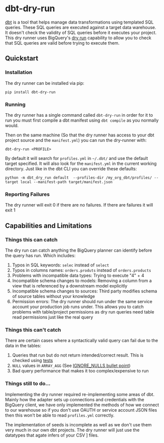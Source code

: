 # dbt-dry-run

[dbt][dbt-home] is a tool that helps manage data transformations using templated SQL queries. These SQL queries are 
executed against a target data warehouse. It doesn't check the validity of SQL queries before it executes your project.
This dry runner uses BigQuery's [dry run][bq-dry-run] capability to allow you to check that SQL queries are valid before
trying to execute them.

## Quickstart

### Installation

The dry runner can be installed via pip:

`
pip install dbt-dry-run
`

### Running

The dry runner has a single command called `dbt-dry-run` in order for it to run you must 
first compile a dbt manifest using `dbt compile` as you normally would.

Then on the same machine (So that the dry runner has access to your dbt project source and the 
`manifest.yml`) you can run the dry-runner with:

```
dbt-dry-run <PROFILE>
```

By default it will search for `profiles.yml` in `~/.dbt/` and use the default target specified.
It will also look for the `manifest.yml` in the current working directory. 
Just like in the dbt CLI you can override these defaults:

```
python -m dbt_dry_run default  --profiles-dir /my_org_dbt/profiles/ --target local --manifest-path target/manifest.json
```

### Reporting Failures

The dry runner will exit 0 if there are no failures. If there are failures it will exit 1

## Capabilities and Limitations

### Things this can catch

The dry run can catch anything the BigQuery planner can identify before the query has run. Which 
includes:

1. Typos in SQL keywords:  `selec` instead of `select`
2. Typos in columns names: `orders.produts` instead of `orders.products`
3. Problems with incompatible data types: Trying to execute "4" + 4
4. Incompatible schema changes to models: Removing a column from a view that is referenced
by a downstream model explicitly
5. Incompatible schema changes to sources: Third party modifies schema of source tables without 
your knowledge
6. Permission errors: The dry runner should run under the same service account your production 
job runs under. This allows you to catch problems with table/project permissions as dry run queries
need table read permissions just like the real query
   
### Things this can't catch

There are certain cases where a syntactically valid query can fail due to the data in 
the tables:

1. Queries that run but do not return intended/correct result. This is checked using [tests][dbt-tests]
2. `NULL` values in `ARRAY_AGG` (See [IGNORE_NULLS bullet point][bq-ignore-nulls])
3. Bad query performance that makes it too complex/expensive to run

### Things still to do...

Implementing the dry runner required re-implementing some areas of dbt. Mainly how the 
adapter sets up connections and credentials with the BigQuery client, we have only 
implemented the methods of how we connect to our warehouse so if you don't use OAUTH or 
service account JSON files then this won't be able to read `profiles.yml` correctly.

The implementation of seeds is incomplete as well as we don't use them very much in our 
own dbt projects. The dry runner will just use the datatypes that agate infers of your CSV ]
files.

[dbt-home]: https://www.getdbt.com/
[bq-dry-run]: https://cloud.google.com/bigquery/docs/dry-run-queries
[dbt-tests]: https://docs.getdbt.com/docs/building-a-dbt-project/tests
[bq-ignore-nulls]: https://cloud.google.com/bigquery/docs/reference/standard-sql/aggregate_functions#array_agg
